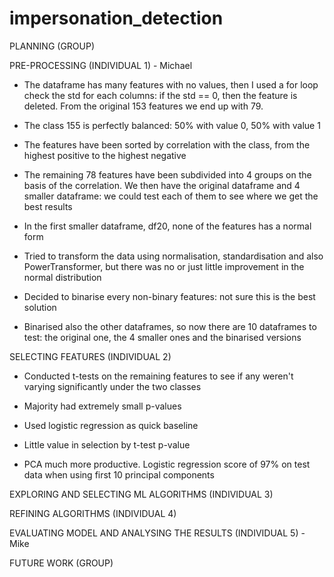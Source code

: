 # impersonation_detection


PLANNING (GROUP)

PRE-PROCESSING (INDIVIDUAL 1) - Michael

* The dataframe has many features with no values, then I used a for loop check the std for each columns: if the std == 0, then the feature is deleted. From the original 153 features we end up with 79.

* The class 155 is perfectly balanced: 50% with value 0, 50% with value 1

* The features have been sorted by correlation with the class, from the highest positive to the highest negative 

* The remaining 78 features have been subdivided into 4 groups on the basis of the correlation. We then have the original dataframe and 4 smaller dataframe: we could test each of them to see where we get the best results 

* In the first smaller dataframe, df20, none of the features has a normal form

* Tried to transform the data using normalisation, standardisation and also PowerTransformer, but there was no or just little improvement in the normal distribution

* Decided to binarise every non-binary features: not sure this is the best solution

* Binarised also the other dataframes, so now there are 10 dataframes to test: the original one, the 4 smaller ones and the binarised versions



SELECTING FEATURES (INDIVIDUAL 2)

* Conducted t-tests on the remaining features to see if any weren't varying significantly under the two classes

* Majority had extremely small p-values

* Used logistic regression as quick baseline

* Little value in selection by t-test p-value

* PCA much more productive. Logistic regression score of 97% on test data when using first 10 principal components

EXPLORING AND SELECTING ML ALGORITHMS (INDIVIDUAL 3)

REFINING ALGORITHMS (INDIVIDUAL 4)

EVALUATING MODEL AND ANALYSING THE RESULTS (INDIVIDUAL 5) - Mike

FUTURE WORK (GROUP)
